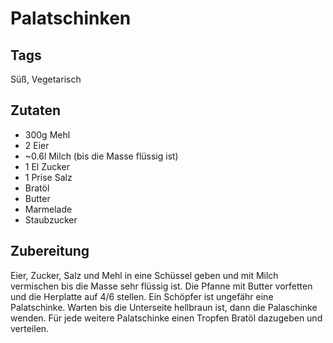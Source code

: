 # Palatschinken

## Tags

Süß, Vegetarisch

## Zutaten

- 300g Mehl
- 2 Eier
- ~0.6l Milch (bis die Masse flüssig ist)
- 1 El Zucker
- 1 Prise Salz
- Bratöl
- Butter
- Marmelade
- Staubzucker

## Zubereitung

Eier, Zucker, Salz und Mehl in eine Schüssel geben und mit Milch vermischen bis die Masse sehr flüssig ist.
Die Pfanne mit Butter vorfetten und die Herplatte auf 4/6 stellen.
Ein Schöpfer ist ungefähr eine Palatschinke.
Warten bis die Unterseite hellbraun ist, dann die Palaschinke wenden.
Für jede weitere Palatschinke einen Tropfen Bratöl dazugeben und verteilen.